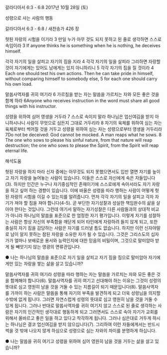 갈라디아서 6:3 - 6:8 
2017년 10월 28일 (토)

성령으로 사는 사람의 행동



갈라디아서 6:3 - 6:8 / 새찬송가 426 장


헛된 자랑의 시험을 이기라
3 만일 누가 아무 것도 되지 못하고 된 줄로 생각하면 스스로 속임이라
3 If anyone thinks he is something when he is nothing, he deceives himself.

각각 자기의 일을 살피고 자기의 짐을 지라
4 각각 자기의 일을 살피라 그리하면 자랑할 것이 자기에게는 있어도 남에게는 있지 아니하리니 5 각각 자기의 짐을 질 것이라
4 Each one should test his own actions. Then he can take pride in himself, without comparing himself to somebody else, 5 for each one should carry his own load.

말씀사역자를 귀히 여기라
6 가르침을 받는 자는 말씀을 가르치는 자와 모든 좋은 것을 함께 하라
6Anyone who receives instruction in the word must share all good things with his instructor.

성령을 위하여 심어 영생을 거두라
7 스스로 속이지 말라 하나님은 업신여김을 받지 아니하시나니 사람이 무엇으로 심든지 그대로 거두리라 8 자기의 육체를 위하여 심는 자는 육체로부터 썩어질 것을 거두고 성령을 위하여 심는 자는 성령으로부터 영생을 거두리라
7Do not be deceived: God cannot be mocked. A man reaps what he sows. 8 The one who sows to please his sinful nature, from that nature will reap destruction; the one who sows to please the Spirit, from the Spirit will reap eternal life.

해석도움





헛된 자랑을 하지 마라
신자 중에는 아무것도 되지 못했으면서도 입만 열면 자기를 높이고 자기 자랑을 늘어놓는 사람이 있습니다. 이들은 스스로 자신에게 속은 자들입니다(3). 하지만 인간은 누구나 자기중심적인 존재이기에 스스로에게 속아서라도 자기 자랑을 하고 싶어 하는 경향이 있습니다. 이에 바울은 성령을 따라 행하는 사람이 어떻게 헛된 자랑의 시험을 이길 수 있는지를 알려줍니다. 먼저 각각 자기의 일을 살피고 각자 자기가 져야 할 짐을 져야 합니다(4-5). 곧 부단한 자기성찰과 성실한 책임완수의 삶을 살아야 한다는 것입니다. 그런데 여기서 말하는 자기성찰은 다른 사람들과의 상대적 비교가 아니라 하나님의 말씀을 표준으로 한 엄정한 자기 평가입니다. 이렇게 자기를 성찰하는 사람은 항상 자신의 부족함을 깨닫게 되어 타인에게 자랑하려 들지 않게 되고, 또한 충실히 자기 짐을 감당하는 사람은 자기를 드러낼 틈도 없습니다. 하지만 이런 신자야말로 남이 알지 못하는 참된 자랑을 소유한 자가 될 수 있습니다. 그것은 그리스도의 십자가가 얼마나 보배로운 용서와 능력인지에 대한 믿음의 비밀이며, 그것으로 말미암아 받게 될 빼앗기지 않는 영광의 면류관입니다.

● 나는 하나님의 말씀을 표준으로 자기 일을 살피고 자기 짐을 짐으로 말미암아 자기에게만 있는 자랑을 쌓는 삶을 살고 있습니까?

말씀사역자를 귀히 여기라
성령을 따라 행하는 자는 말씀을 가르치는 자와 모든 좋은 것을 함께해야 합니다(6). 말씀사역자를 귀히 여기고 선대해야 하는 이유는 그것이 성령의 뜻대로 심고 영원히 남을 것을 거둘 수 있는 지름길이 되기 때문입니다(8). 말씀사역자를 가까이 하는 사람은 말씀을 통해 자기의 부족을 발견하게 되고 더욱 성령님을 의지할 수밖에 없게 됩니다. 그러면 자연스럽게 성령의 뜻대로 심고 영원히 남을 것을 거둘 수 있게 됩니다. 그러나 반대로 말씀사역자를 귀히 여기지 않고 스스로 된 줄로 생각하는 사람은 자기의 인간적인 생각대로 행동하게 되고 그러면서도 스스로 속아 자기가 교회를 위해서 올바르고 좋은 일을 하고 있다고 착각하게 됩니다. 그러나 심은대로 거두게 하시는 하나님은 결코 업신여김을 받지 않으십니다(7). 그리하여 이런 자들에게서는 반드시 썩을 것 밖에 나오지 않게 하심으로 성령으로 심는 자와의 차이를 분명하게 하십니다. 

● 나는 말씀을 귀히 여기고 성령을 위하여 심어 영원히 남을 것을 거두는 삶을 살고 있습니까?